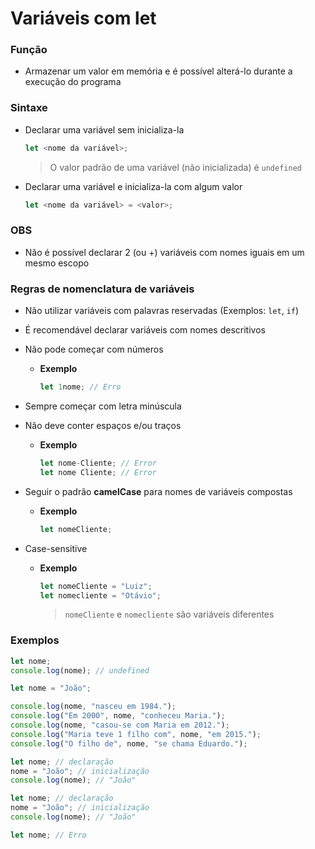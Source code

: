 # Variáveis com let

### Função

* Armazenar um valor em memória e é possível alterá-lo durante a execução do programa

### Sintaxe

* Declarar uma variável sem inicializa-la

  ```js
  let <nome da variável>;
  ```

  > O valor padrão de uma variável (não inicializada) é `undefined`

* Declarar uma variável e inicializa-la com algum valor

  ```js
  let <nome da variável> = <valor>;
  ```

### OBS

* Não é possível declarar 2 (ou +) variáveis com nomes iguais em um mesmo escopo

### Regras de nomenclatura de variáveis

* Não utilizar variáveis com palavras reservadas (Exemplos: `let`, `if`)

* É recomendável declarar variáveis com nomes descritivos

* Não pode começar com números

  * **Exemplo**

    ```js
    let 1nome; // Erro
    ```

* Sempre começar com letra minúscula

* Não deve conter espaços e/ou traços

  * **Exemplo**

    ```js
    let nome-Cliente; // Error
    let nome Cliente; // Error
    ```

* Seguir o padrão **camelCase** para nomes de variáveis compostas

  * **Exemplo**

    ```js
    let nomeCliente;
    ```

* Case-sensitive

  * **Exemplo**

    ```js
    let nomeCliente = "Luiz";
    let nomecliente = "Otávio";
    ```

    > `nomeCliente` e `nomecliente` são variáveis diferentes

### Exemplos

```js
let nome;
console.log(nome); // undefined
```

```js
let nome = "João";

console.log(nome, "nasceu em 1984.");
console.log("Em 2000", nome, "conheceu Maria.");
console.log(nome, "casou-se com Maria em 2012.");
console.log("Maria teve 1 filho com", nome, "em 2015.");
console.log("O filho de", nome, "se chama Eduardo.");
```

```js
let nome; // declaração
nome = "João"; // inicialização
console.log(nome); // "João"
```

```js
let nome; // declaração
nome = "João"; // inicialização
console.log(nome); // "João"

let nome; // Erro
```